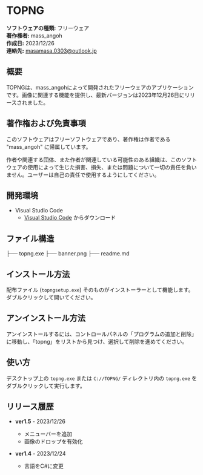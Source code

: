 # TOPNG

**ソフトウェアの種類:** フリーウェア  
**著作権者:** mass_angoh  
**作成日:** 2023/12/26  
**連絡先:** [masamasa.0303@outlook.jp](mailto:masamasa.0303@outlook.jp)  

## 概要

TOPNGは、mass_angohによって開発されたフリーウェアのアプリケーションです。画像に関連する機能を提供し、最新バージョンは2023年12月26日にリリースされました。

## 著作権および免責事項

このソフトウェアはフリーソフトウェアであり、著作権は作者である "mass_angoh" に帰属しています。

作者や関連する団体、また作者が関連している可能性のある組織は、このソフトウェアの使用によって生じた損害、損失、または問題について一切の責任を負いません。ユーザーは自己の責任で使用するようにしてください。

## 開発環境

- Visual Studio Code
  - [Visual Studio Code](https://code.visualstudio.com/) からダウンロード

## ファイル構造
├── topng.exe
├── banner.png
├── readme.md

## インストール方法

配布ファイル (`topngsetup.exe`) そのものがインストーラーとして機能します。ダブルクリックして開いてください。

## アンインストール方法

アンインストールするには、コントロールパネルの「プログラムの追加と削除」に移動し、「topng」をリストから見つけ、選択して削除を進めてください。

## 使い方

デスクトップ上の `topng.exe` または `C://TOPNG/` ディレクトリ内の `topng.exe` をダブルクリックして実行します。

## リリース履歴

- **ver1.5** - 2023/12/26
  - メニューバーを追加
  - 画像のドロップを有効化

- **ver1.4** - 2023/12/24
  - 言語をC#に変更
